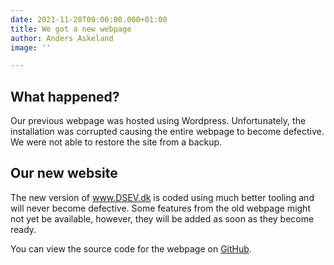 ```yaml
---
date: 2021-11-20T00:00:00.000+01:00
title: We got a new webpage
author: Anders Askeland
image: ''

---
```

## What happened?

Our previous webpage was hosted using Wordpress. Unfortunately, the installation was corrupted causing the entire webpage to become defective. We were not able to restore the site from a backup.

## Our new website

The new version of www.DSEV.dk is coded using much better tooling and will never become defective. Some features from the old webpage might not yet be available, however, they will be added as soon as they become ready. 

You can view the source code for the webpage on [GitHub](https://github.com/Danish-Society-of-EVs/webpage/tree/develop "GitHub"). 